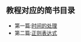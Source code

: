 ## 教程对应的简书目录

+ 第一篇:[时间的处理](https://www.jianshu.com/p/7ad2b5092f50)
+ 第二篇:[正则表达式](https://www.jianshu.com/p/098b57ac80a3)

